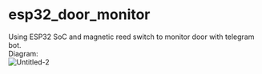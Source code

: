 # esp32_door_monitor
Using ESP32 SoC and magnetic reed switch to monitor door with telegram bot. <br>
Diagram: <br>
![Untitled-2](https://user-images.githubusercontent.com/84715134/150921637-fa587c61-d7cf-4443-9831-2fc76a539760.svg)
